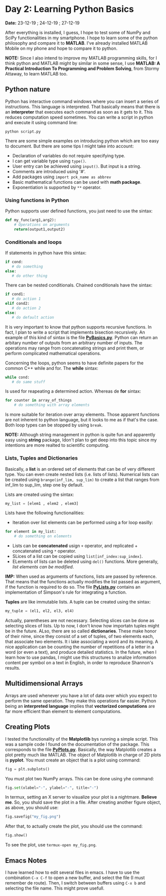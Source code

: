 # Day 2: Learning Python Basics

**Date:** 23-12-19 ; 24-12-19 ; 27-12-19

After everything is installed, I guess, I hope to test some of NumPy and SciPy functionalities in my smartphone. I hope to learn some of the python philosophy and compare it to **MATLAB**. I've already installed MATLAB Mobile on my phone and hope to compare it to python.

**NOTE:** Since I also intend to improve my MATLAB programming skills, for I think python and MATLAB might by similar in some sense, I use **MATLAB: A Practical Introduction To Programming and Problem Solving**, from Stormy Attaway, to learn MATLAB too.

## Python nature

Python has interactive command windows where you can insert a series of instructions. This language is interpreted. That basically means that there is an **interpreter** that executes each command as soon as it gets to it. This reduces computation speed sometimes. You can write a script in python and execute it using command line:

```
python script.py
```

There are some simple examples on introducing python which are too easy to document. But there are some tips I might take into account:

* Declaration of variables do not require specifying type.
* I can get variable type using ```type()```.
* User entry can be achieved using ```input()```. But input is a string.
* Comments are introduced using '#'.
* Add packages using ```import pck_name as abbrev```
* Basic mathematical functions can be used with **math package**.
* Exponentiation is supported by ```**``` operator.

### Using functions in Python

Python supports user defined functions, you just need to use the sintax:

```python
def my_func(arg1,arg2):
    # Operations on arguments
    return(output1,output2)
```

### Conditionals and loops

If statements in python have this sintax:

```python
if cond:
   # do something
else:
   # do other thing
```

There can be nested conditionals. Chained conditionals have the sintax:

```python
if cond1:
   # do action 1
elif cond2:
   # do action 2
else:
   # do default action
```

It is very important to know that python supports recursive functions. In fact, I plan to write a script that implements bisection recursively. An example of this kind of sintax is the file [**PyBasics.py**](https://github.com/DiegoHerrera262/PyLearning/blob/master/codes/PyBasics.py). Python can return an arbitary number of outputs from an arbitrary number of inputs. The operations may range from concatenating strings and print them, or perform complicated mathematical operations.

Concerning the loops, python seems to have definite papers for the common C++ while and for. The **while** sintax:

```python
while cond:
   # do same stuff
```

Is used for reapeating a determined action. Whereas de **for** sintax:

```python
for counter in array_of_things
    # do something with array elements
```

Is more suitable for iteration over array elements. Those apparent functions are not inherent to python language, but it looks to me as if that's the case. Both loop types can be stopped by using ```break```.

**NOTE:** Although string management in python is quite fun and apparently easy using **string** package, Idon't plan to get deep into this topic since my intentions are more realted to scientific computing.

### Lists, Tuples and Dictionaries

Basically, a **list** is an ordered set of elements that can be of very different type. You can even create nested lists (i.e. lists of lists). Numerical lists can be created using ```brange(inf_lim, sup_lim)``` to create a list that ranges from inf_lim to sup_lim, step one by default.

Lists are created using the sintax:

```python
my_list = [elem1 , elem2 , elem3]
```

Lists have the following functionalities:

* Iteration over list elements can be performed using a for loop easilly:

```python
for element in my_list:
    # do something on elements
```

* Lists can be **concatenated** usign ```+``` operator, and replicated + concatenated using ```*``` operator.
* SLices of a list can be copied using ```list[inf_index:sup_index]```.
* ELements of lists can be deleted using ```del()``` functions. More generally, *list elements can be modified*.

**IMP:** When used as arguments of functions, lists are passed by reference. That means that the functions actually modifies the list passed as argument, if the function is required to do so. The file [**PyLists.py**](https://github.com/DiegoHerrera262/PyLearning/blob/master/codes/PyLists.py) contains an implementation of Simpson's rule for integrating a function.

**Tuples** are like immutable lists. A tuple can be created using the sintax:

```python
my_tuple = (el1, el2, el3, el4)
```

Actually, parentheses are not necessary. Selecting slices can be done as selecting slices of lists. Up to now, I don't know how importatn tuples might be in the future. ALso, there are so called **dictionaries**. These make honor of their nime, since they consist of a set of tuples, of two elements each, that associate two elements. It i lake associating a word and its meaning. A nice application can be counting the number of repetitions of a letter in a word (or even a text), and produce detailed statistics. In the future, when I learn how to use pandas, I might use this structures to analize information content per symbol on a text in English, in order to reproduce Shannon's results.  
 
## Multidimensional Arrays

Arrays are used whenever you have a lot of data over which you expect to perform the same operation. They make this operations far easier. Python being an **interpreted language** implies that **vectorized computations** are far more efficient than element to element computations.

## Creating Plots

I tested the functionality of the **Matplotlib** bys running a simple script. This was a sample code I found on the documentation of the package. This corresponds to the file [**PyPlots.py**](https://github.com/DiegoHerrera262/PyLearning/blob/master/codes/PyPlots.py). Basically, the way Matplotlib creates a plot pretty much like MATLAB. The object of Matplotlib in charge of 2D plots is **pyplot**. You must create an object that is a plot using command:

```python
fig = plt.subplots()
```

You must plot two NumPy arrays. This can be done using yhe command:

```python
fig.set(xlabel="-", ylabel="-", title="-")
```

In termux, setting an X server to visualize your plot is a nightmare. **Believe me**. So, you shuld save the plot in a file. After creating another figure object, as above, you should use:

```python
fig.savefig("my_fig.png")
```

After that, to actually create the plot, you should use the command:

```python
fig.show()
```

To see the plot, use ```termux-open my_fig.png```.


## Emacs Notes

I have learned how to edit several files in emacs. I have to use the combination ```C-x C-f``` to open a new buffer, and select the file (I must remember de route). Then, I switch between buffers using ```C-x b``` and selecting the file name. This might prove usefull.